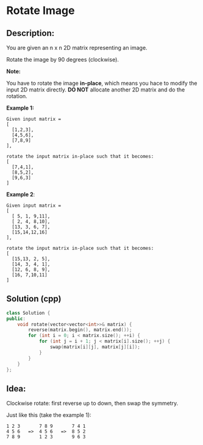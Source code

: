 # Rotate Image

## Description:

You are given an n x n 2D matrix representing an image.

Rotate the image by 90 degrees (clockwise).

**Note:**

You have to rotate the image **in-place**, which means you hace to modify the input 2D matrix directly. **DO NOT** allocate another 2D matrix and do the rotation.

**Example 1:**

```
Given input matrix =
[
  [1,2,3],
  [4,5,6],
  [7,8,9]
],

rotate the input matrix in-place such that it becomes:
[
  [7,4,1],
  [8,5,2],
  [9,6,3]
]
```

**Example 2**:

```
Given input matrix =
[
  [ 5, 1, 9,11],
  [ 2, 4, 8,10],
  [13, 3, 6, 7],
  [15,14,12,16]
],

rotate the input matrix in-place such that it becomes:
[
  [15,13, 2, 5],
  [14, 3, 4, 1],
  [12, 6, 8, 9],
  [16, 7,10,11]
]
```

## Solution (cpp)

```cpp
class Solution {
public:
    void rotate(vector<vector<int>>& matrix) {
        reverse(matrix.begin(), matrix.end());
        for (int i = 0; i < matrix.size(); ++i) {
            for (int j = i + 1; j < matrix[i].size(); ++j) {
                swap(matrix[i][j], matrix[j][i]);
            }
        }
    }
};
```

## Idea:

Clockwise rotate: first reverse up to down, then swap the symmetry.

Just like this (take the example 1):

```
1 2 3       7 8 9       7 4 1
4 5 6   =>  4 5 6   =>  8 5 2
7 8 9       1 2 3       9 6 3
```
